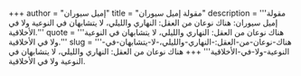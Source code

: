 +++
author = "إميل سيوران"
title = "مقولة إميل سيوران"
description = '''مقولة إميل سيوران: هناك نوعان من العقل: النهاري والليلي، لا يتشابهان في النوعية ولا في الأخلاقية.'''
quote = '''هناك نوعان من العقل: النهاري والليلي، لا يتشابهان في النوعية ولا في الأخلاقية.'''
slug = '''هناك-نوعان-من-العقل:-النهاري-والليلي،-لا-يتشابهان-في-النوعية-ولا-في-الأخلاقية'''
+++
هناك نوعان من العقل: النهاري والليلي، لا يتشابهان في النوعية ولا في الأخلاقية.

